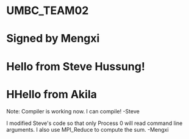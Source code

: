 # UMBC_TEAM02

# Signed by Mengxi

# Hello from Steve Hussung!

# HHello from Akila


Note: Compiler is working now. I can compile! -Steve

I modified Steve's code so that only Process 0 will read command line arguments.
I also use MPI_Reduce to compute the sum. -Mengxi
